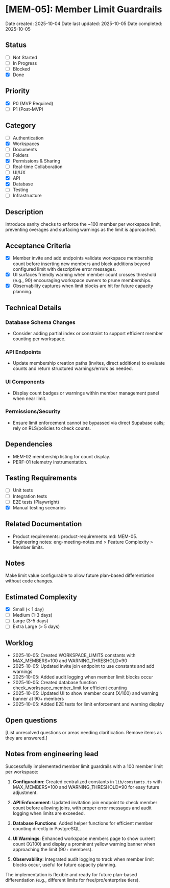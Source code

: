 # [MEM-05]: Member Limit Guardrails

Date created: 2025-10-04
Date last updated: 2025-10-05
Date completed: 2025-10-05

## Status

- [ ] Not Started
- [ ] In Progress
- [ ] Blocked
- [x] Done

## Priority

- [x] P0 (MVP Required)
- [ ] P1 (Post-MVP)

## Category

- [ ] Authentication
- [x] Workspaces
- [ ] Documents
- [ ] Folders
- [x] Permissions & Sharing
- [ ] Real-time Collaboration
- [ ] UI/UX
- [x] API
- [x] Database
- [ ] Testing
- [ ] Infrastructure

## Description

Introduce sanity checks to enforce the ~100 member per workspace limit, preventing overages and surfacing warnings as the limit is approached.

## Acceptance Criteria

- [x] Member invite and add endpoints validate workspace membership count before inserting new members and block additions beyond configured limit with descriptive error messages.
- [x] UI surfaces friendly warning when member count crosses threshold (e.g., 90) encouraging workspace owners to prune memberships.
- [x] Observability captures when limit blocks are hit for future capacity planning.

## Technical Details

### Database Schema Changes

- Consider adding partial index or constraint to support efficient member counting per workspace.

### API Endpoints

- Update membership creation paths (invites, direct additions) to evaluate counts and return structured warnings/errors as needed.

### UI Components

- Display count badges or warnings within member management panel when near limit.

### Permissions/Security

- Ensure limit enforcement cannot be bypassed via direct Supabase calls; rely on RLS/policies to check counts.

## Dependencies

- MEM-02 membership listing for count display.
- PERF-01 telemetry instrumentation.

## Testing Requirements

- [ ] Unit tests
- [ ] Integration tests
- [ ] E2E tests (Playwright)
- [x] Manual testing scenarios

## Related Documentation

- Product requirements: product-requirements.md: MEM-05.
- Engineering notes: eng-meeting-notes.md > Feature Complexity > Member limits.

## Notes

Make limit value configurable to allow future plan-based differentiation without code changes.

## Estimated Complexity

- [x] Small (< 1 day)
- [ ] Medium (1-3 days)
- [ ] Large (3-5 days)
- [ ] Extra Large (> 5 days)

## Worklog

- 2025-10-05: Created WORKSPACE_LIMITS constants with MAX_MEMBERS=100 and WARNING_THRESHOLD=90
- 2025-10-05: Updated invite join endpoint to use constants and add warnings
- 2025-10-05: Added audit logging when member limit blocks occur
- 2025-10-05: Created database function check_workspace_member_limit for efficient counting
- 2025-10-05: Updated UI to show member count (X/100) and warning banner at 90+ members
- 2025-10-05: Added E2E tests for limit enforcement and warning display

## Open questions

[List unresolved questions or areas needing clarification. Remove items as they are answered.]

## Notes from engineering lead

Successfully implemented member limit guardrails with a 100 member limit per workspace:

1. **Configuration**: Created centralized constants in `lib/constants.ts` with MAX_MEMBERS=100 and WARNING_THRESHOLD=90 for easy future adjustment.

2. **API Enforcement**: Updated invitation join endpoint to check member count before allowing joins, with proper error messages and audit logging when limits are exceeded.

3. **Database Functions**: Added helper functions for efficient member counting directly in PostgreSQL.

4. **UI Warnings**: Enhanced workspace members page to show current count (X/100) and display a prominent yellow warning banner when approaching the limit (90+ members).

5. **Observability**: Integrated audit logging to track when member limit blocks occur, useful for future capacity planning.

The implementation is flexible and ready for future plan-based differentiation (e.g., different limits for free/pro/enterprise tiers).
